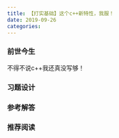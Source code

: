 ```yaml
---
title: 【打实基础】这个c++新特性，我服！
date: 2019-09-26 
categories: 
---
```

<!-- more -->
### 前世今生
不得不说c++我还真没写够！
### 习题设计
### 参考解答
### 推荐阅读